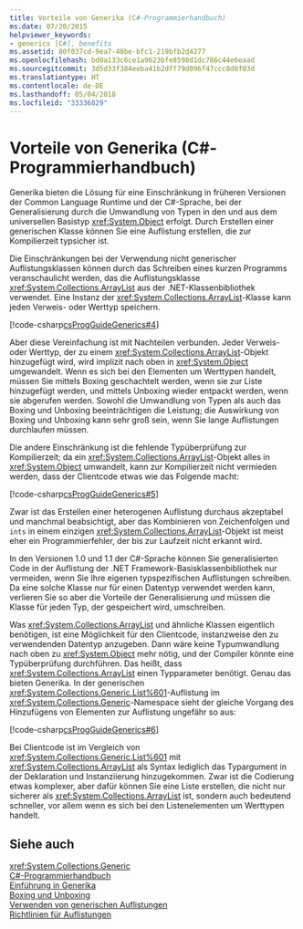 ```yaml
---
title: Vorteile von Generika (C#-Programmierhandbuch)
ms.date: 07/20/2015
helpviewer_keywords:
- generics [C#], benefits
ms.assetid: 80f037cd-9ea7-48be-bfc1-219bfb2d4277
ms.openlocfilehash: bd0a133c6ce1a9623bfe8598d1dc786c44e6eaad
ms.sourcegitcommit: 3d5d33f384eeba41b2dff79d096f47ccc8d8f03d
ms.translationtype: HT
ms.contentlocale: de-DE
ms.lasthandoff: 05/04/2018
ms.locfileid: "33336829"
---
```

# <a name="benefits-of-generics-c-programming-guide"></a>Vorteile von Generika (C#-Programmierhandbuch)
Generika bieten die Lösung für eine Einschränkung in früheren Versionen der Common Language Runtime und der C#-Sprache, bei der Generalisierung durch die Umwandlung von Typen in den und aus dem universellen Basistyp <xref:System.Object> erfolgt. Durch Erstellen einer generischen Klasse können Sie eine Auflistung erstellen, die zur Kompilierzeit typsicher ist.  
  
 Die Einschränkungen bei der Verwendung nicht generischer Auflistungsklassen können durch das Schreiben eines kurzen Programms veranschaulicht werden, das die Auflistungsklasse <xref:System.Collections.ArrayList> aus der .NET-Klassenbibliothek verwendet. Eine Instanz der <xref:System.Collections.ArrayList>-Klasse kann jeden Verweis- oder Werttyp speichern.  
  
 [!code-csharp[csProgGuideGenerics#4](../../../csharp/programming-guide/generics/codesnippet/CSharp/benefits-of-generics_1.cs)]  
  
 Aber diese Vereinfachung ist mit Nachteilen verbunden. Jeder Verweis- oder Werttyp, der zu einem <xref:System.Collections.ArrayList>-Objekt hinzugefügt wird, wird implizit nach oben in <xref:System.Object> umgewandelt. Wenn es sich bei den Elementen um Werttypen handelt, müssen Sie mittels Boxing geschachtelt werden, wenn sie zur Liste hinzugefügt werden, und mittels Unboxing wieder entpackt werden, wenn sie abgerufen werden. Sowohl die Umwandlung von Typen als auch das Boxing und Unboxing beeinträchtigen die Leistung; die Auswirkung von Boxing und Unboxing kann sehr groß sein, wenn Sie lange Auflistungen durchlaufen müssen.  
  
 Die andere Einschränkung ist die fehlende Typüberprüfung zur Kompilierzeit; da ein <xref:System.Collections.ArrayList>-Objekt alles in <xref:System.Object> umwandelt, kann zur Kompilierzeit nicht vermieden werden, dass der Clientcode etwas wie das Folgende macht:  
  
 [!code-csharp[csProgGuideGenerics#5](../../../csharp/programming-guide/generics/codesnippet/CSharp/benefits-of-generics_2.cs)]  
  
 Zwar ist das Erstellen einer heterogenen Auflistung durchaus akzeptabel und manchmal beabsichtigt, aber das Kombinieren von Zeichenfolgen und `ints` in einem einzigen <xref:System.Collections.ArrayList>-Objekt ist meist eher ein Programmierfehler, der bis zur Laufzeit nicht erkannt wird.  
  
 In den Versionen 1.0 und 1.1 der C#-Sprache können Sie generalisierten Code in der Auflistung der .NET Framework-Basisklassenbibliothek nur vermeiden, wenn Sie Ihre eigenen typspezifischen Auflistungen schreiben. Da eine solche Klasse nur für einen Datentyp verwendet werden kann, verlieren Sie so aber die Vorteile der Generalisierung und müssen die Klasse für jeden Typ, der gespeichert wird, umschreiben.  
  
 Was <xref:System.Collections.ArrayList> und ähnliche Klassen eigentlich benötigen, ist eine Möglichkeit für den Clientcode, instanzweise den zu verwendenden Datentyp anzugeben. Dann wäre keine Typumwandlung nach oben zu <xref:System.Object> mehr nötig, und der Compiler könnte eine Typüberprüfung durchführen. Das heißt, dass <xref:System.Collections.ArrayList> einen Typparameter benötigt. Genau das bieten Generika. In der generischen <xref:System.Collections.Generic.List%601>-Auflistung im <xref:System.Collections.Generic>-Namespace sieht der gleiche Vorgang des Hinzufügens von Elementen zur Auflistung ungefähr so aus:  
  
 [!code-csharp[csProgGuideGenerics#6](../../../csharp/programming-guide/generics/codesnippet/CSharp/benefits-of-generics_3.cs)]  
  
 Bei Clientcode ist im Vergleich von <xref:System.Collections.Generic.List%601> mit <xref:System.Collections.ArrayList> als Syntax lediglich das Typargument in der Deklaration und Instanziierung hinzugekommen. Zwar ist die Codierung etwas komplexer, aber dafür können Sie eine Liste erstellen, die nicht nur sicherer als <xref:System.Collections.ArrayList> ist, sondern auch bedeutend schneller, vor allem wenn es sich bei den Listenelementen um Werttypen handelt.  
  
## <a name="see-also"></a>Siehe auch  
 <xref:System.Collections.Generic>  
 [C#-Programmierhandbuch](../../../csharp/programming-guide/index.md)  
 [Einführung in Generika](../../../csharp/programming-guide/generics/introduction-to-generics.md)  
 [Boxing und Unboxing](../../../csharp/programming-guide/types/boxing-and-unboxing.md)  
 [Verwenden von generischen Auflistungen](../../../standard/collections/when-to-use-generic-collections.md)  
 [Richtlinien für Auflistungen](../../../standard/design-guidelines/guidelines-for-collections.md)   
